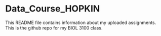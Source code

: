 # Data_Course_HOPKIN
This README file contains information about my uploaded assignments. This is the github repo for my BIOL 3100 class.
